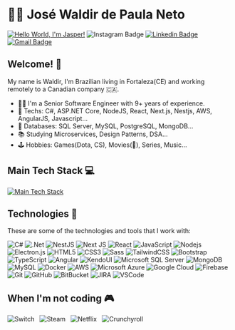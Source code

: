 # :man_technologist: José Waldir de Paula Neto

[![Hello World, I'm Jasper!](assets/header.gif)](https://github.com/kshyun28)
![Instagram Badge](https://img.shields.io/badge/Instagram-E4405F?style=flat-square&logo=instagram&logoColor=white&link=https://www.instagram.com/waldir.dev/)
[![Linkedin Badge](https://img.shields.io/badge/-LinkedIn-blue?style=flat-square&logo=Linkedin&logoColor=white&link=https://www.linkedin.com/in/jose-waldir-de-paula-neto/)](https://www.linkedin.com/in/jose-waldir-de-paula-neto/)
[![Gmail Badge](https://img.shields.io/badge/-Gmail-c14438?style=flat-square&logo=Gmail&logoColor=white&link=mailto:walldir@gmail.com)](mailto:walldir@gmail.com)

## Welcome! 👋

My name is Waldir, I'm Brazilian living in Fortaleza(CE) and working remotely to a Canadian company 🇨🇦.

- :man_technologist: I'm a Senior Software Engineer with 9+ years of experience.
- :green_heart: Techs: C#, ASP.NET Core, NodeJS, React, Next.js, Nestjs, AWS, AngularJS, Javascript...
- :green_book: Databases: SQL Server, MySQL, PostgreSQL, MongoDB...
- :books: Studying Microservices, Design Patterns, DSA...
- :joystick: Hobbies: Games(Dota, CS), Movies(:ghost:), Series, Music...

## Main Tech Stack 💻
[![Main Tech Stack](https://skillicons.dev/icons?i=next,nest,dotnet,js,ts,aws,gcp)](https://skillicons.dev)



## Technologies 🤖

These are some of the technologies and tools that I work with:

![C#](https://img.shields.io/badge/c%23-%23239120.svg?style=flat-square&logo=c-sharp&logoColor=white)
![.Net](https://img.shields.io/badge/.NET-5C2D91?style=flat-square&logo=.net&logoColor=white)
![NestJS](https://img.shields.io/badge/-NestJS-E0234E?style=flat-square&logo=nestjs&logoColor=white)
![Next JS](https://img.shields.io/badge/Next-black?style=flat-square&logo=next.js&logoColor=white)
![React](https://img.shields.io/badge/react-%2320232a.svg?style=flat-square&logo=react&logoColor=%2361DAFB)
![JavaScript](https://img.shields.io/badge/-JavaScript-black?style=flat-square&logo=javascript)
![Nodejs](https://img.shields.io/badge/-Nodejs-339933?style=flat-square&logo=Node.js&logoColor=white)
![Electron.js](https://img.shields.io/badge/Electron-191970?style=flat-square&logo=Electron&logoColor=white)
![HTML5](https://img.shields.io/badge/-HTML5-E34F26?style=flat-square&logo=html5&logoColor=white)
![CSS3](https://img.shields.io/badge/-CSS3-1572B6?style=flat-square&logo=css3)
![Sass](https://img.shields.io/badge/-Sass-CC6699?style=flat-square&logo=sass&logoColor=white)
![TailwindCSS](https://img.shields.io/badge/tailwindcss-%2338B2AC.svg?style=flat-square&logo=tailwind-css&logoColor=white)
![Bootstrap](https://img.shields.io/badge/-Bootstrap-563D7C?style=flat-square&logo=bootstrap)
![TypeScript](https://img.shields.io/badge/-TypeScript-007ACC?style=flat-square&logo=typescript&logoColor=white)
![Angular](https://img.shields.io/badge/-Angular-DD0031?style=flat-square&logo=angular)
![KendoUI](https://img.shields.io/badge/-KendoUI-86BC40?style=flat-square&logo=sencha&logoColor=white)
![Microsoft SQL Server](https://img.shields.io/badge/-SQL%20Server-CC2927?style=flat-square&logo=microsoft-sql-server&logoColor=white)
![MongoDB](https://img.shields.io/badge/-MongoDB-black?style=flat-square&logo=mongodb)
![MySQL](https://img.shields.io/badge/-MySQL-4479A1?style=flat-square&logo=mysql&logoColor=white)
![Docker](https://img.shields.io/badge/-Docker-2496ED?style=flat-square&logo=docker&logoColor=white)
![AWS](https://img.shields.io/badge/AWS-%23FF9900.svg?style=flat-square&logo=amazon-aws&logoColor=white)
![Microsoft Azure](https://img.shields.io/badge/Microsoft%20Azure-0089D6?style=flat-square&logo=microsoft-azure&logoColor=white)
![Google Cloud](https://img.shields.io/badge/Google%20Cloud-4285F4?style=flat-square&logo=google-cloud&logoColor=white)
![Firebase](https://img.shields.io/badge/Firebase-FFCA28?style=flat-square&logo=firebase&logoColor=white)
![Git](https://img.shields.io/badge/-Git-black?style=flat-square&logo=git)
![GitHub](https://img.shields.io/badge/-GitHub-181717?style=flat-square&logo=github)
![BitBucket](https://img.shields.io/badge/-BitBucket-darkblue?style=flat-square&logo=bitbucket)
![JIRA](https://img.shields.io/badge/-JIRA-0052CC?style=flat-square&logo=jira)
![VSCode](https://img.shields.io/badge/-VSCode-007ACC?style=flat-square&logo=visual-studio-code&logoColor=white)

## When I'm not coding 🎮
![Switch](https://img.shields.io/badge/Switch-E60012?style=for-the-badge&logo=nintendo-switch&logoColor=white) &nbsp;
![Steam](https://img.shields.io/badge/steam-%23000000.svg?style=for-the-badge&logo=steam&logoColor=white) &nbsp;
![Netflix](https://img.shields.io/badge/Netflix-E50914?style=for-the-badge&logo=netflix&logoColor=white) &nbsp;
![Crunchyroll](https://img.shields.io/badge/Crunchyroll-F47521?style=for-the-badge&logo=crunchyroll&logoColor=white)